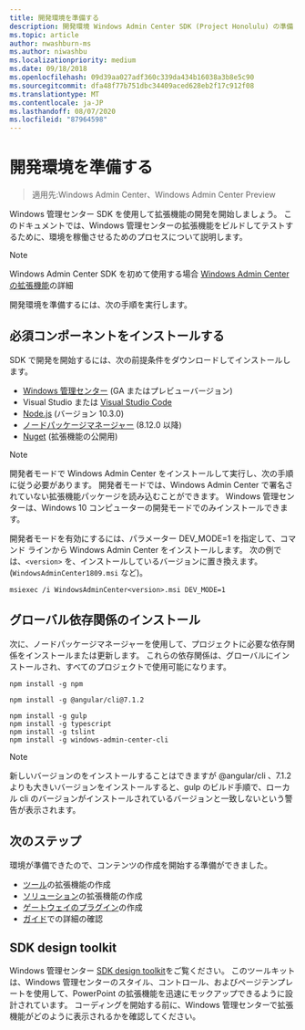 ```yaml
---
title: 開発環境を準備する
description: 開発環境 Windows Admin Center SDK (Project Honolulu) の準備
ms.topic: article
author: nwashburn-ms
ms.author: niwashbu
ms.localizationpriority: medium
ms.date: 09/18/2018
ms.openlocfilehash: 09d39aa027adf360c339da434b16038a3b8e5c90
ms.sourcegitcommit: dfa48f77b751dbc34409aced628eb2f17c912f08
ms.translationtype: MT
ms.contentlocale: ja-JP
ms.lasthandoff: 08/07/2020
ms.locfileid: "87964598"
---
```

# <a name="prepare-your-development-environment"></a>開発環境を準備する

>適用先:Windows Admin Center、Windows Admin Center Preview

Windows 管理センター SDK を使用して拡張機能の開発を開始しましょう。  このドキュメントでは、Windows 管理センターの拡張機能をビルドしてテストするために、環境を稼働させるためのプロセスについて説明します。

> [!NOTE]
> Windows Admin Center SDK を初めて使用する場合  [Windows Admin Center の拡張機能](extensibility-overview.md)の詳細

開発環境を準備するには、次の手順を実行します。

## <a name="install-prerequisites"></a>必須コンポーネントをインストールする

SDK で開発を開始するには、次の前提条件をダウンロードしてインストールします。

* [Windows 管理センター](https://aka.ms/WACDownloadPage) (GA またはプレビューバージョン)
* Visual Studio または [Visual Studio Code](https://code.visualstudio.com)
* [Node.js](https://nodejs.org/en/download/releases/) (バージョン 10.3.0)
* [ノードパッケージマネージャー](https://npmjs.com/get-npm) (8.12.0 以降)
* [Nuget](https://www.nuget.org/downloads) (拡張機能の公開用)

> [!NOTE]
> 開発者モードで Windows Admin Center をインストールして実行し、次の手順に従う必要があります。 開発者モードでは、Windows Admin Center で署名されていない拡張機能パッケージを読み込むことができます。 Windows 管理センターは、Windows 10 コンピューターの開発モードでのみインストールできます。
>
>  開発者モードを有効にするには、パラメーター DEV_MODE=1 を指定して、コマンド ラインから Windows Admin Center をインストールします。 次の例では、```<version>``` を、インストールしているバージョンに置き換えます。(```WindowsAdminCenter1809.msi``` など)。
>
> ```msiexec /i WindowsAdminCenter<version>.msi DEV_MODE=1```

## <a name="install-global-dependencies"></a>グローバル依存関係のインストール

次に、ノードパッケージマネージャーを使用して、プロジェクトに必要な依存関係をインストールまたは更新します。 これらの依存関係は、グローバルにインストールされ、すべてのプロジェクトで使用可能になります。

```
npm install -g npm

npm install -g @angular/cli@7.1.2

npm install -g gulp
npm install -g typescript
npm install -g tslint
npm install -g windows-admin-center-cli
```

>[!NOTE]
>新しいバージョンのをインストールすることはできますが @angular/cli 、7.1.2 よりも大きいバージョンをインストールすると、gulp のビルド手順で、ローカル cli のバージョンがインストールされているバージョンと一致しないという警告が表示されます。

## <a name="next-steps"></a>次のステップ

環境が準備できたので、コンテンツの作成を開始する準備ができました。

- [ツール](develop-tool.md)の拡張機能の作成
- [ソリューション](develop-solution.md)の拡張機能の作成
- [ゲートウェイのプラグイン](develop-gateway-plugin.md)の作成
- [ガイド](guides.md)での詳細の確認

## <a name="sdk-design-toolkit"></a>SDK design toolkit

Windows 管理センター [SDK design toolkit](https://github.com/Microsoft/windows-admin-center-sdk/blob/master/WindowsAdminCenterDesignToolkit.zip)をご覧ください。 このツールキットは、Windows 管理センターのスタイル、コントロール、およびページテンプレートを使用して、PowerPoint の拡張機能を迅速にモックアップできるように設計されています。 コーディングを開始する前に、Windows 管理センターで拡張機能がどのように表示されるかを確認してください。

